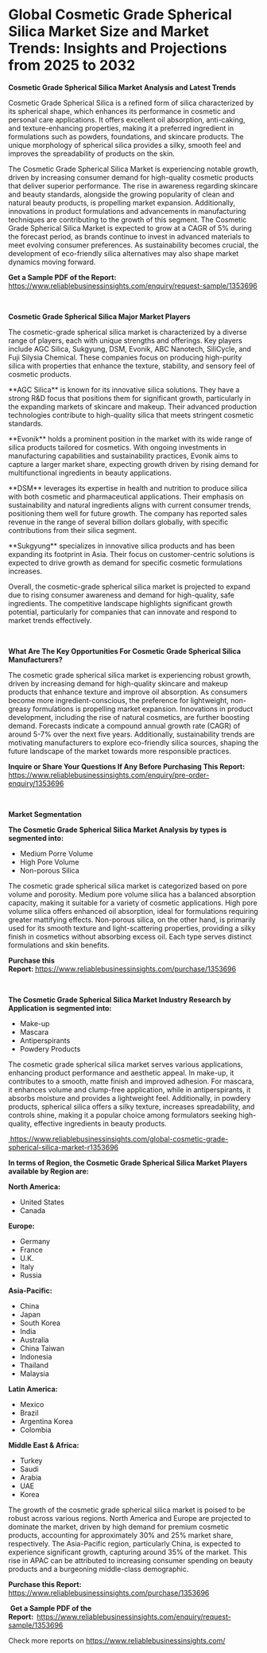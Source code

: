 <p><h1>Global Cosmetic Grade Spherical Silica Market Size and Market Trends: Insights and Projections from 2025 to 2032</h1></p><p><strong>Cosmetic Grade Spherical Silica Market Analysis and Latest Trends</strong></p>
<p><p>Cosmetic Grade Spherical Silica is a refined form of silica characterized by its spherical shape, which enhances its performance in cosmetic and personal care applications. It offers excellent oil absorption, anti-caking, and texture-enhancing properties, making it a preferred ingredient in formulations such as powders, foundations, and skincare products. The unique morphology of spherical silica provides a silky, smooth feel and improves the spreadability of products on the skin.</p><p>The Cosmetic Grade Spherical Silica Market is experiencing notable growth, driven by increasing consumer demand for high-quality cosmetic products that deliver superior performance. The rise in awareness regarding skincare and beauty standards, alongside the growing popularity of clean and natural beauty products, is propelling market expansion. Additionally, innovations in product formulations and advancements in manufacturing techniques are contributing to the growth of this segment. The Cosmetic Grade Spherical Silica Market is expected to grow at a CAGR of 5% during the forecast period, as brands continue to invest in advanced materials to meet evolving consumer preferences. As sustainability becomes crucial, the development of eco-friendly silica alternatives may also shape market dynamics moving forward.</p></p>
<p><strong>Get a Sample PDF of the Report:&nbsp;</strong> <a href="https://www.reliablebusinessinsights.com/enquiry/request-sample/1353696?utm_campaign=2099&utm_medium=2&utm_source=Github&utm_content=ia&utm_term=04022025&utm_id=cosmetic-grade-spherical-silica">https://www.reliablebusinessinsights.com/enquiry/request-sample/1353696</a></p>
<p>&nbsp;</p>
<p><strong>Cosmetic Grade Spherical Silica Major Market Players</strong></p>
<p><p>The cosmetic-grade spherical silica market is characterized by a diverse range of players, each with unique strengths and offerings. Key players include AGC Silica, Sukgyung, DSM, Evonik, ABC Nanotech, SiliCycle, and Fuji Silysia Chemical. These companies focus on producing high-purity silica with properties that enhance the texture, stability, and sensory feel of cosmetic products.</p><p>**AGC Silica** is known for its innovative silica solutions. They have a strong R&D focus that positions them for significant growth, particularly in the expanding markets of skincare and makeup. Their advanced production technologies contribute to high-quality silica that meets stringent cosmetic standards.</p><p>**Evonik** holds a prominent position in the market with its wide range of silica products tailored for cosmetics. With ongoing investments in manufacturing capabilities and sustainability practices, Evonik aims to capture a larger market share, expecting growth driven by rising demand for multifunctional ingredients in beauty applications.</p><p>**DSM** leverages its expertise in health and nutrition to produce silica with both cosmetic and pharmaceutical applications. Their emphasis on sustainability and natural ingredients aligns with current consumer trends, positioning them well for future growth. The company has reported sales revenue in the range of several billion dollars globally, with specific contributions from their silica segment.</p><p>**Sukgyung** specializes in innovative silica products and has been expanding its footprint in Asia. Their focus on customer-centric solutions is expected to drive growth as demand for specific cosmetic formulations increases.</p><p>Overall, the cosmetic-grade spherical silica market is projected to expand due to rising consumer awareness and demand for high-quality, safe ingredients. The competitive landscape highlights significant growth potential, particularly for companies that can innovate and respond to market trends effectively.</p></p>
<p>&nbsp;</p>
<p><strong>What Are The Key Opportunities For Cosmetic Grade Spherical Silica Manufacturers?</strong></p>
<p><p>The cosmetic grade spherical silica market is experiencing robust growth, driven by increasing demand for high-quality skincare and makeup products that enhance texture and improve oil absorption. As consumers become more ingredient-conscious, the preference for lightweight, non-greasy formulations is propelling market expansion. Innovations in product development, including the rise of natural cosmetics, are further boosting demand. Forecasts indicate a compound annual growth rate (CAGR) of around 5-7% over the next five years. Additionally, sustainability trends are motivating manufacturers to explore eco-friendly silica sources, shaping the future landscape of the market towards more responsible practices.</p></p>
<p><strong>Inquire or Share Your Questions If Any Before Purchasing This Report:</strong> <a href="https://www.reliablebusinessinsights.com/enquiry/pre-order-enquiry/1353696?utm_campaign=2099&utm_medium=2&utm_source=Github&utm_content=ia&utm_term=04022025&utm_id=cosmetic-grade-spherical-silica">https://www.reliablebusinessinsights.com/enquiry/pre-order-enquiry/1353696</a></p>
<p>&nbsp;</p>
<p><strong>Market Segmentation</strong></p>
<p><strong>The Cosmetic Grade Spherical Silica Market Analysis by types is segmented into:</strong></p>
<p><ul><li>Medium Porre Volume</li><li>High Pore Volume</li><li>Non-porous Silica</li></ul></p>
<p><p>The cosmetic grade spherical silica market is categorized based on pore volume and porosity. Medium pore volume silica has a balanced absorption capacity, making it suitable for a variety of cosmetic applications. High pore volume silica offers enhanced oil absorption, ideal for formulations requiring greater mattifying effects. Non-porous silica, on the other hand, is primarily used for its smooth texture and light-scattering properties, providing a silky finish in cosmetics without absorbing excess oil. Each type serves distinct formulations and skin benefits.</p></p>
<p><strong>Purchase this Report:&nbsp;</strong><a href="https://www.reliablebusinessinsights.com/purchase/1353696?utm_campaign=2099&utm_medium=2&utm_source=Github&utm_content=ia&utm_term=04022025&utm_id=cosmetic-grade-spherical-silica">https://www.reliablebusinessinsights.com/purchase/1353696</a></p>
<p>&nbsp;</p>
<p><strong>The Cosmetic Grade Spherical Silica Market Industry Research by Application is segmented into:</strong></p>
<p><ul><li>Make-up</li><li>Mascara</li><li>Antiperspirants</li><li>Powdery Products</li></ul></p>
<p><p>The cosmetic grade spherical silica market serves various applications, enhancing product performance and aesthetic appeal. In make-up, it contributes to a smooth, matte finish and improved adhesion. For mascara, it enhances volume and clump-free application, while in antiperspirants, it absorbs moisture and provides a lightweight feel. Additionally, in powdery products, spherical silica offers a silky texture, increases spreadability, and controls shine, making it a popular choice among formulators seeking high-quality, effective ingredients in beauty products.</p></p>
<p><a href="https://www.reliablebusinessinsights.com/global-cosmetic-grade-spherical-silica-market-r1353696?utm_campaign=2099&utm_medium=2&utm_source=Github&utm_content=ia&utm_term=04022025&utm_id=cosmetic-grade-spherical-silica">&nbsp;https://www.reliablebusinessinsights.com/global-cosmetic-grade-spherical-silica-market-r1353696</a></p>
<p><strong>In terms of Region, the Cosmetic Grade Spherical Silica Market Players available by Region are:</strong></p>
<p>
    <p> <strong> North America: </strong>
        <ul>
            <li>United States</li>
            <li>Canada</li>
        </ul>
        </p> 
    <p> <strong> Europe: </strong>
        <ul>
            <li>Germany</li>
            <li>France</li>
            <li>U.K.</li>
            <li>Italy</li>
            <li>Russia</li>
        </ul>
        </p> 
    <p> <strong> Asia-Pacific: </strong>
        <ul>
            <li>China</li>
            <li>Japan</li>
            <li>South Korea</li>
            <li>India</li>
            <li>Australia</li>
            <li>China Taiwan</li>
            <li>Indonesia</li>
            <li>Thailand</li>
            <li>Malaysia</li>
        </ul>
        </p> 
    <p> <strong> Latin America: </strong>
        <ul>
            <li>Mexico</li>
            <li>Brazil</li>
            <li>Argentina Korea</li>
            <li>Colombia</li>
        </ul>
        </p> 
    <p> <strong> Middle East & Africa: </strong>
        <ul>
            <li>Turkey</li>
            <li>Saudi</li>
            <li>Arabia</li>
            <li>UAE</li>
            <li>Korea</li>
        </ul>
    </p>
    </p>
<p><p>The growth of the cosmetic grade spherical silica market is poised to be robust across various regions. North America and Europe are projected to dominate the market, driven by high demand for premium cosmetic products, accounting for approximately 30% and 25% market share, respectively. The Asia-Pacific region, particularly China, is expected to experience significant growth, capturing around 35% of the market. This rise in APAC can be attributed to increasing consumer spending on beauty products and a burgeoning middle-class demographic.</p></p>
<p><strong>Purchase this Report: </strong><a href="https://www.reliablebusinessinsights.com/purchase/1353696?utm_campaign=2099&utm_medium=2&utm_source=Github&utm_content=ia&utm_term=04022025&utm_id=cosmetic-grade-spherical-silica">https://www.reliablebusinessinsights.com/purchase/1353696</a></p>
<p>&nbsp;<strong>Get a Sample PDF of the Report:&nbsp;&nbsp;</strong><a href="https://www.reliablebusinessinsights.com/enquiry/request-sample/1353696?utm_campaign=2099&utm_medium=2&utm_source=Github&utm_content=ia&utm_term=04022025&utm_id=cosmetic-grade-spherical-silica">https://www.reliablebusinessinsights.com/enquiry/request-sample/1353696</a></p>
<p><strong></strong></p>
<p>Check more reports on <a href="https://www.reliablebusinessinsights.com/?utm_campaign=2099&utm_medium=2&utm_source=Github&utm_content=ia&utm_term=04022025&utm_id=cosmetic-grade-spherical-silica">https://www.reliablebusinessinsights.com/</a></p>